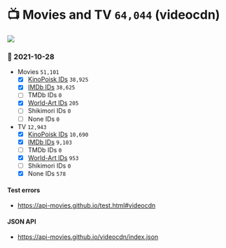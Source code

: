 # :tv: Movies and TV `64,044` (videocdn)

<a href="https://API-Movies.github.io"><img src="https://API-Movies.github.io/banner.png?cache"></a>

### :date: 2021-10-28
- Movies `51,101`
  - [x] <a href="https://API-Movies.github.io/videocdn/movie_kinopoisk_ids.json">KinoPoisk IDs</a> `38,925`
  - [x] <a href="https://API-Movies.github.io/videocdn/movie_imdb_ids.json">IMDb IDs</a> `38,625`
  - [ ] TMDb IDs `0`
  - [x] <a href="https://API-Movies.github.io/videocdn/movie_world_art_ids.json">World-Art IDs</a> `205`
  - [ ] Shikimori IDs `0`
  - [ ] None IDs `0`
- TV `12,943`
  - [x] <a href="https://API-Movies.github.io/videocdn/tv_kinopoisk_ids.json">KinoPoisk IDs</a> `10,690`
  - [x] <a href="https://API-Movies.github.io/videocdn/tv_imdb_ids.json">IMDb IDs</a> `9,103`
  - [ ] TMDb IDs `0`
  - [x] <a href="https://API-Movies.github.io/videocdn/tv_world_art_ids.json">World-Art IDs</a> `953`
  - [ ] Shikimori IDs `0`
  - [x] None IDs `578`
#### Test errors
- <a href='https://api-movies.github.io/test.html#videocdn'>https://api-movies.github.io/test.html#videocdn</a>
#### JSON API
- <a href='https://api-movies.github.io/videocdn/index.json'>https://api-movies.github.io/videocdn/index.json</a>
